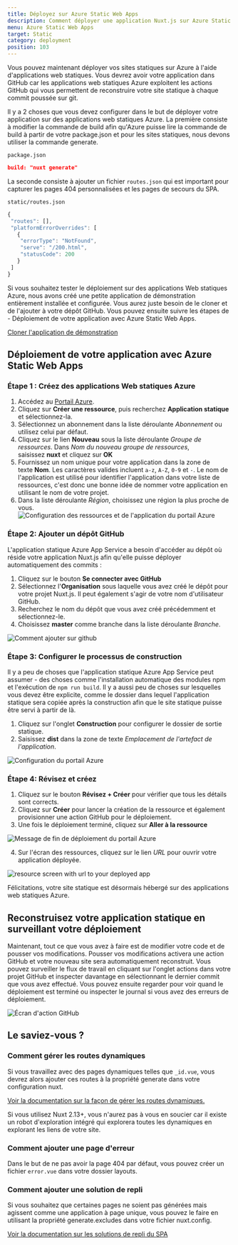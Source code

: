 ```yaml
---
title: Déployez sur Azure Static Web Apps
description: Comment déployer une application Nuxt.js sur Azure Static Web Apps?
menu: Azure Static Web Apps
target: Static
category: deployment
position: 103
---
```


Vous pouvez maintenant déployer vos sites statiques sur Azure à l'aide d'applications web statiques. Vous devrez avoir votre application dans GitHub car les applications web statiques Azure exploitent les actions GitHub qui vous permettent de reconstruire votre site statique à chaque commit poussée sur git.

Il y a 2 choses que vous devez configurer dans le but de déployer votre application sur des applications web statiques Azure. La première consiste à modifier la commande de build afin qu'Azure puisse lire la commande de build à partir de votre package.json et pour les sites statiques, nous devons utiliser la commande generate.

`package.json`

```json
build: "nuxt generate"
```

La seconde consiste à ajouter un fichier `routes.json` qui est important pour capturer les pages 404 personnalisées et les pages de secours du SPA.

`static/routes.json`

```jsx
{
 "routes": [],
 "platformErrorOverrides": [
   {
    "errorType": "NotFound",
    "serve": "/200.html",
    "statusCode": 200
   }
 ]
}
```

Si vous souhaitez tester le déploiement sur des applications Web statiques Azure, nous avons créé une petite application de démonstration entièrement installée et configurée. Vous aurez juste besoin de le cloner et de l'ajouter à votre dépôt GitHub. Vous pouvez ensuite suivre les étapes de - Déploiement de votre application avec Azure Static Web Apps.

[Cloner l'application de démonstration](https://github.com/debs-obrien/nuxtjs-azure-static-app)

## Déploiement de votre application avec Azure Static Web Apps

### Étape 1 : **Créez des applications Web statiques Azure**

1. Accédez au [Portail Azure](https://portal.azure.com/).
2. Cliquez sur **Créer une ressource**, puis recherchez **Application statique** et sélectionnez-la.
3. Sélectionnez un abonnement dans la liste déroulante *Abonnement* ou utilisez celui par défaut.
4. Cliquez sur le lien **Nouveau** sous la liste déroulante *Groupe de ressources*. Dans *Nom du nouveau groupe de ressources*, saisissez **nuxt** et cliquez sur **OK**
5. Fournissez un nom unique pour votre application dans la zone de texte **Nom**. Les caractères valides incluent `a-z`, `A-Z`, `0-9` et `-`. Le nom de l'application est utilisé pour identifier l'application dans votre liste de ressources, c'est donc une bonne idée de nommer votre application en utilisant le nom de votre projet.
6. Dans la liste déroulante *Région*, choisissez une région la plus proche de vous.
![Configuration des ressources et de l'application du portail Azure](https://user-images.githubusercontent.com/13063165/82118135-71891b00-9775-11ea-8284-aa94d17a3bc3.png)

### Étape 2: **Ajouter un dépôt GitHub**

L'application statique Azure App Service a besoin d'accéder au dépôt où réside votre application Nuxt.js afin qu'elle puisse déployer automatiquement des commits :

1. Cliquez sur le bouton **Se connecter avec GitHub**
2. Sélectionnez l'**Organisation** sous laquelle vous avez créé le dépôt pour votre projet Nuxt.js. Il peut également s'agir de votre nom d'utilisateur GitHub.
3. Recherchez le nom du dépôt que vous avez créé précédemment et sélectionnez-le.
4. Choisissez **master** comme branche dans la liste déroulante *Branche*.

![Comment ajouter sur github](https://user-images.githubusercontent.com/13063165/82118359-38ea4100-9777-11ea-9c5e-7ba5c4da708e.png)

### Étape 3: **Configurer le processus de construction**

Il y a peu de choses que l'application statique Azure App Service peut assumer - des choses comme l'installation automatique des modules npm et l'exécution de `npm run build`. Il y a aussi peu de choses sur lesquelles vous devez être explicite, comme le dossier dans lequel l'application statique sera copiée après la construction afin que le site statique puisse être servi à partir de là.

1. Cliquez sur l'onglet **Construction** pour configurer le dossier de sortie statique.
2. Saisissez **dist** dans la zone de texte *Emplacement de l'artefact de l'application*.

![Configuration du portail Azure](https://user-images.githubusercontent.com/13063165/82118277-71d5e600-9776-11ea-88ad-48cf0793905d.png)

### Étape 4: **Révisez et créez**

1. Cliquez sur le bouton **Révisez + Créer** pour vérifier que tous les détails sont corrects.
2. Cliquez sur **Créer** pour lancer la création de la ressource et également provisionner une action GitHub pour le déploiement.
3. Une fois le déploiement terminé, cliquez sur **Aller à la ressource**

![Message de fin de déploiement du portail Azure](https://user-images.githubusercontent.com/13063165/82118390-67681c00-9777-11ea-9778-671dc768393e.png)

4. Sur l'écran des ressources, cliquez sur le lien *URL* pour ouvrir votre application déployée.

![resource screen with url to your deployed app](https://user-images.githubusercontent.com/13063165/82118042-d001c980-9774-11ea-94f5-57d995aa5391.png)

Félicitations, votre site statique est désormais hébergé sur des applications web statiques Azure.

## Reconstruisez votre application statique en surveillant votre déploiement

Maintenant, tout ce que vous avez à faire est de modifier votre code et de pousser vos modifications. Pousser vos modifications activera une action GitHub et votre nouveau site sera automatiquement reconstruit. Vous pouvez surveiller le flux de travail en cliquant sur l'onglet actions dans votre projet GitHub et inspecter davantage en sélectionnant le dernier commit que vous avez effectué. Vous pouvez ensuite regarder pour voir quand le déploiement est terminé ou inspecter le journal si vous avez des erreurs de déploiement.

![Écran d'action GitHub](https://user-images.githubusercontent.com/13063165/82118249-34715880-9776-11ea-92e2-dbd21bbf7cb6.png)

## Le saviez-vous ?

### **Comment gérer les routes dynamiques**

Si vous travaillez avec des pages dynamiques telles que `_id.vue`, vous devrez alors ajouter ces routes à la propriété generate dans votre configuration nuxt.

[Voir la documentation sur la façon de gérer les routes dynamiques.](/docs/configuration-glossary/configuration-generate#routes)

<div class="Alert">
Si vous utilisez Nuxt 2.13+, vous n'aurez pas à vous en soucier car il existe un robot d'exploration intégré qui explorera toutes les dynamiques en explorant les liens de votre site.
</div>

### Comment ajouter une page d'erreur

Dans le but de ne pas avoir la page 404 par défaut, vous pouvez créer un fichier `error.vue` dans votre dossier layouts.

### Comment ajouter une solution de repli

Si vous souhaitez que certaines pages ne soient pas générées mais agissent comme une application à page unique, vous pouvez le faire en utilisant la propriété generate.excludes dans votre fichier nuxt.config.

[Voir la documentation sur les solutions de repli du SPA](/docs/configuration-glossary/configuration-generate#exclude)
